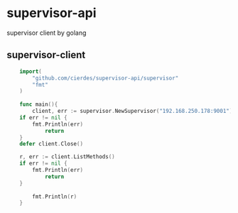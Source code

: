 # supervisor-api
supervisor client by golang



## supervisor-client

```go
    import(
      	"github.com/cierdes/supervisor-api/supervisor"
      	"fmt"
    )
    
    func main(){
      	client, err := supervisor.NewSupervisor("192.168.250.178:9001")
	if err != nil {
		fmt.Println(err)
          	return
	}
	defer client.Close()

	r, err := client.ListMethods()
	if err != nil {
		fmt.Println(err)
          	return
	}
      
      	fmt.Println(r)
    }
	
```
